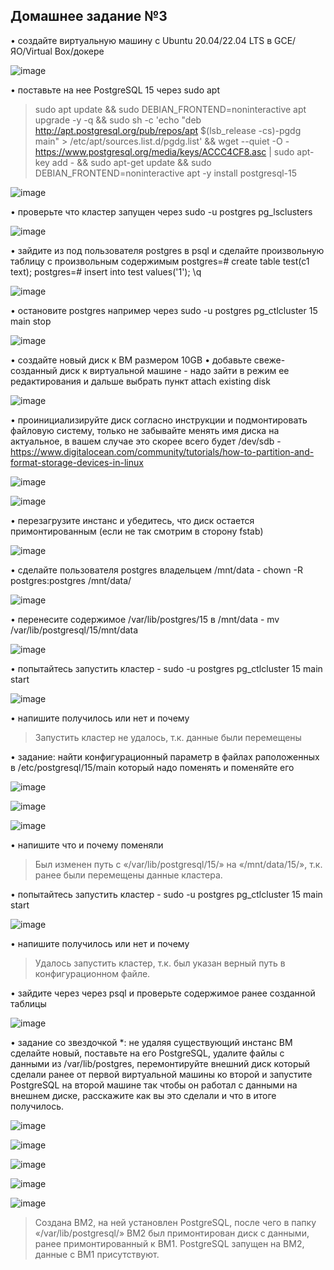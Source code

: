 ## Домашнее задание №3


•	создайте виртуальную машину c Ubuntu 20.04/22.04 LTS в GCE/ЯО/Virtual Box/докере

![image](https://user-images.githubusercontent.com/130083589/235294936-2b940b51-a837-48a0-a8f6-26669774ab59.png)

 
•	поставьте на нее PostgreSQL 15 через sudo apt
>sudo apt update && sudo DEBIAN_FRONTEND=noninteractive apt upgrade -y -q && 
>sudo sh -c 'echo "deb http://apt.postgresql.org/pub/repos/apt $(lsb_release -cs)-pgdg main" > 
>/etc/apt/sources.list.d/pgdg.list' && wget --quiet -O - https://www.postgresql.org/media/keys/ACCC4CF8.asc | 
>sudo apt-key add - && sudo apt-get update && sudo DEBIAN_FRONTEND=noninteractive apt -y install postgresql-15
 
 ![image](https://user-images.githubusercontent.com/130083589/235294979-e1a5b94d-897d-46e8-be1d-d0c3e6307136.png)


•	проверьте что кластер запущен через sudo -u postgres pg_lsclusters

![image](https://user-images.githubusercontent.com/130083589/235294986-ae1017bb-042a-4029-b1c6-9c4d5e3355cb.png)

 
•	зайдите из под пользователя postgres в psql и сделайте произвольную таблицу с произвольным содержимым
postgres=# create table test(c1 text);
postgres=# insert into test values('1');
\q

![image](https://user-images.githubusercontent.com/130083589/235294996-50bbb057-5d38-4816-b49f-8be9266f4ab6.png)

 
•	остановите postgres например через sudo -u postgres pg_ctlcluster 15 main stop
 
 
 ![image](https://user-images.githubusercontent.com/130083589/235295009-1a60424b-c1ce-4817-bcca-a081cae60d30.png)


•	создайте новый диск к ВМ размером 10GB
•	добавьте свеже-созданный диск к виртуальной машине - надо зайти в режим ее редактирования и дальше выбрать пункт attach existing disk
 
 ![image](https://user-images.githubusercontent.com/130083589/235295019-9deb8c03-2013-488f-ad86-2e00800fc4ed.png)

 
•	проинициализируйте диск согласно инструкции и подмонтировать файловую систему, только не забывайте менять имя диска на актуальное, 
в вашем случае это скорее всего будет /dev/sdb - https://www.digitalocean.com/community/tutorials/how-to-partition-and-format-storage-devices-in-linux
 
 ![image](https://user-images.githubusercontent.com/130083589/235295029-6e0138f6-0443-4d9c-bedd-4395a52c1b67.png)

![image](https://user-images.githubusercontent.com/130083589/235295033-ec337ef7-48ce-4d31-b85d-9e07d4b7e22d.png)


 
•	перезагрузите инстанс и убедитесь, что диск остается примонтированным (если не так смотрим в сторону fstab)
 
 ![image](https://user-images.githubusercontent.com/130083589/235295040-b41f7845-b2b7-42b0-84a4-37e7b1c9d34b.png)


•	сделайте пользователя postgres владельцем /mnt/data - chown -R postgres:postgres /mnt/data/
 
 
 ![image](https://user-images.githubusercontent.com/130083589/235295047-c7528d0b-3730-498c-a90d-c62c0d75f495.png)


•	перенесите содержимое /var/lib/postgres/15 в /mnt/data - mv /var/lib/postgresql/15/mnt/data
 
 ![image](https://user-images.githubusercontent.com/130083589/235295065-8da89131-ff32-4d9e-a085-cd7f54d939e2.png)


•	попытайтесь запустить кластер - sudo -u postgres pg_ctlcluster 15 main start
 
 ![image](https://user-images.githubusercontent.com/130083589/235295095-c3dc2f3a-896f-4be9-9cd5-74e1cae760a0.png)


•	напишите получилось или нет и почему

> Запустить кластер не удалось, т.к. данные были перемещены

•	задание: найти конфигурационный параметр в файлах раположенных в /etc/postgresql/15/main который надо поменять и поменяйте его
 
 ![image](https://user-images.githubusercontent.com/130083589/235295127-7f075050-e1c9-47ce-a8cc-d304500108d2.png)

![image](https://user-images.githubusercontent.com/130083589/235295136-b0514492-b929-4e6e-bae0-3fa2aabde3cb.png)

![image](https://user-images.githubusercontent.com/130083589/235295146-fe2b314d-42a3-44df-adf7-a8cea3478487.png)


•	напишите что и почему поменяли

> Был изменен путь с «/var/lib/postgresql/15/» на «/mnt/data/15/», т.к. ранее были перемещены данные кластера.

•	попытайтесь запустить кластер - sudo -u postgres pg_ctlcluster 15 main start
 
 ![image](https://user-images.githubusercontent.com/130083589/235295151-bf183c7f-39cc-4472-bdb8-c26124b77f9f.png)


•	напишите получилось или нет и почему

> Удалось запустить кластер, т.к. был указан верный путь в конфигурационном файле.

•	зайдите через через psql и проверьте содержимое ранее созданной таблицы
 
 ![image](https://user-images.githubusercontent.com/130083589/235295166-5f6e61fb-6d86-47a9-857d-b95925fbdf06.png)


•	задание со звездочкой *: не удаляя существующий инстанс ВМ сделайте новый, поставьте на его PostgreSQL, удалите файлы с данными из /var/lib/postgres, перемонтируйте внешний диск который сделали ранее от первой виртуальной машины ко второй и запустите PostgreSQL на второй машине так чтобы он работал с данными на внешнем диске, расскажите как вы это сделали и что в итоге получилось.

![image](https://user-images.githubusercontent.com/130083589/235295176-95b5ba00-7b52-45c5-9213-fead025921b0.png)

![image](https://user-images.githubusercontent.com/130083589/235295181-d32dd284-f8f2-4dfa-bc91-c75a3b0ec533.png)

![image](https://user-images.githubusercontent.com/130083589/235295184-7e9e01b7-c3bf-4330-bf80-f536e5f76b0c.png)

![image](https://user-images.githubusercontent.com/130083589/235295202-f91e6184-46ce-4c91-9686-864e2cadc603.png)

![image](https://user-images.githubusercontent.com/130083589/235295205-2a9159c9-4200-4061-8f06-42fb2b9f357b.png)

 
> Создана ВМ2, на ней установлен PostgreSQL, после чего в папку «/var/lib/postgresql/» ВМ2 был примонтирован диск с данными, ранее примонтированный к ВМ1. 
PostgreSQL запущен на ВМ2, данные с ВМ1 присутствуют.

